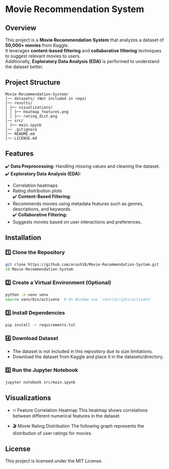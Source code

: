 # Movie Recommendation System

## Overview

This project is a **Movie Recommendation System** that analyzes a dataset of **50,000+ movies** from Kaggle.  
It leverages **content-based filtering** and **collaborative filtering** techniques to suggest relevant movies to users.  
Additionally, **Exploratory Data Analysis (EDA)** is performed to understand the dataset better.  

## Project Structure

```
Movie-Recommendation-System/
│── datasets/ (Not included in repo)
│── results/
│ ├── visualizations/
│ │ ├── heatmap_features.png
│ │ ├── rating_dist.png
│── src/
│ ├── main.ipynb
│── .gitignore
│── README.md
│── LICENSE.md
```


## Features

✔️ **Data Preprocessing:** Handling missing values and cleaning the dataset.  
✔️ **Exploratory Data Analysis (EDA):**  
   - Correlation heatmaps  
   - Rating distribution plots  
✔️ **Content-Based Filtering:**  
   - Recommends movies using metadata features such as genres, descriptions, and keywords.  
✔️ **Collaborative Filtering:**  
   - Suggests movies based on user interactions and preferences.  

## Installation

### 1️⃣ Clone the Repository  
```sh
git clone https://github.com/arush18/Movie-Recommendation-System.git
cd Movie-Recommendation-System
```

### 2️⃣ Create a Virtual Environment (Optional)
```sh
python -m venv venv
source venv/bin/activate  # On Window use `venv\Scripts\activate`
```

### 3️⃣ Install Dependencies
```sh
pip install -r requirements.txt
```

### 4️⃣ Download Dataset
- The dataset is not included in this repository due to size limitations.
- Download the dataset from Kaggle and place it in the datasets/directory.

### 5️⃣ Run the Jupyter Notebook

```sh
jupyter notebook src/main.ipynb
```

## Visualizations

- 🔥 Feature Correlation Heatmap
This heatmap shows correlations between different numerical features in the dataset.

- 🎬 Movie Rating Distribution
The following graph represents the distribution of user ratings for movies.

## License

This project is licensed under the MIT License.